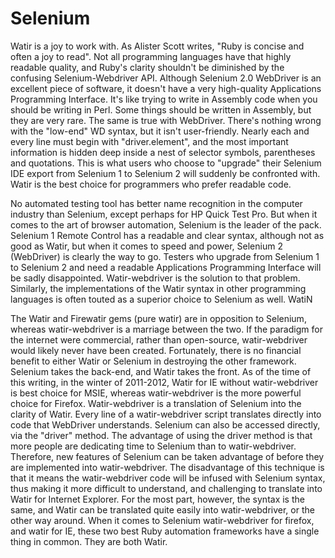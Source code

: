 # Selenium

Watir is a joy to work with.  As Alister Scott writes, "Ruby is concise and often a joy to read".  Not all programming languages have that highly readable quality, and Ruby's clarity shouldn't be diminished by the confusing Selenium-Webdriver API.  Although Selenium 2.0 WebDriver is an excellent piece of software, it doesn't have a very high-quality Applications Programming Interface.  It's like trying to write in Assembly code when you should be writing in Perl.  Some things should be written in Assembly, but they are very rare.  The same is true with WebDriver.  There's nothing wrong with the "low-end" WD syntax, but it isn't user-friendly.  Nearly each and every line must begin with "driver.element", and the most important information is hidden deep inside a nest of selector symbols, parentheses and quotations.  This is what users who choose to "upgrade" their Selenium IDE export from Selenium 1 to Selenium 2 will suddenly be confronted with.  Watir is the best choice for programmers who prefer readable code.

No automated testing tool has better name recognition in the computer industry than Selenium, except perhaps for HP Quick Test Pro.  But when it comes to the art of browser automation, Selenium is the leader of the pack.  Selenium 1 Remote Control has a readable and clear syntax, although not as good as Watir, but when it comes to speed and power, Selenium 2 (WebDriver) is clearly the way to go.  Testers who upgrade from Selenium 1 to Selenium 2 and need a readable Applications Programming Interface will be sadly disappointed.  Watir-webdriver is the solution to that problem.  Similarly, the implementations of the Watir syntax in other programming languages is often touted as a superior choice to Selenium as well.  WatiN

The Watir and Firewatir gems (pure watir) are in opposition to Selenium, whereas watir-webdriver is a marriage between the two.  If the paradigm for the internet were commercial, rather than open-source, watir-webdriver would likely never have been created.  Fortunately, there is no financial benefit to either Watir or Selenium in destroying the other framework.  Selenium takes the back-end, and Watir takes the front.  As of the time of this writing, in the winter of 2011-2012, Watir for IE without watir-webdriver is best choice for MSIE, whereas watir-webdriver is the more powerful choice for Firefox.  Watir-webdriver is a translation of Selenium into the clarity of Watir.  Every line of a watir-webdriver script translates directly into code that WebDriver understands.  Selenium can also be accessed directly, via the "driver" method.  The advantage of using the driver method is that more people are dedicating time to Selenium than to watir-webdriver.  Therefore, new features of Selenium can be taken advantage of before they are implemented into watir-webdriver.  The disadvantage of this technique is that it means the watir-webdriver code will be infused with Selenium syntax, thus making it more difficult to understand, and challenging to translate into Watir for Internet Explorer.  For the most part, however, the syntax is the same, and Watir can be translated quite easily into watir-webdriver, or the other way around.  When it comes to Selenium watir-webdriver for firefox, and watir for IE, these two best Ruby automation frameworks have a single thing in common.  They are both Watir.
